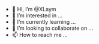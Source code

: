 - 👋 Hi, I’m @XLaym
- 👀 I’m interested in ...
- 🌱 I’m currently learning ...
- 💞️ I’m looking to collaborate on ...
- 📫 How to reach me ...

<!---
XLaym/XLaym is a ✨ special ✨ repository because its `README.md` (this file) appears on your GitHub profile.
You can click the Preview link to take a look at your changes.
--->
